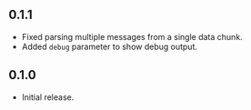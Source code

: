 ## 0.1.1

* Fixed parsing multiple messages from a single data chunk.
* Added `debug` parameter to show debug output.

## 0.1.0

* Initial release.
